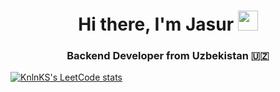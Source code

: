 <h1 align="center">Hi there, I'm Jasur 
<img src="https://github.com/blackcater/blackcater/raw/main/images/Hi.gif" height="32"/></h1>
<h3 align="center">Backend Developer from Uzbekistan 🇺🇿</h3>

[![KnlnKS's LeetCode stats](https://leetcode-stats-six.vercel.app/api?username=kkirchh&theme=dark)](https://github.com/KnlnKS/leetcode-stats)
